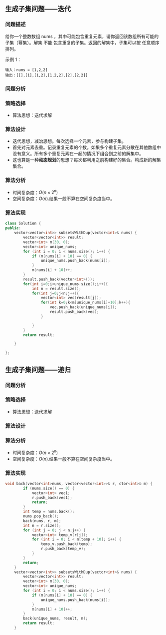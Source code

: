 ## 生成子集问题——迭代

### 问题描述

给你一个整数数组 nums ，其中可能包含重复元素，请你返回该数组所有可能的子集（幂集）。解集 不能 包含重复的子集。返回的解集中，子集可以按 任意顺序 排列。

示例 1：
```
输入：nums = [1,2,2]
输出：[[],[1],[1,2],[1,2,2],[2],[2,2]]
```


### 问题分析


### 策略选择

* 算法思想：迭代求解



### 算法设计

* 迭代思想，减治思想。每次选择一个元素，参与构建子集。
* 首先对元素去重。记录重复元素的个数。如果多个重复元素分散在其他数组中没有意义。所有多个重复元素在一起的情况下组合到之前的解集中。
* 这也算是一种**动态规划**的思想？每次都利用之前构建好的集合。构成新的解集集合。

### 算法分析
* 时间复杂度：$O(n×2^n)$
* 空间复杂度：$O(n)$.结果一般不算在空间复杂度当中。

### 算法实现
```C++
class Solution {
public:
    vector<vector<int>> subsetsWithDup(vector<int>& nums) {
        vector<vector<int>> result;
        vector<int> m(30, 0);
        vector<int> unique_nums;
        for (int i = 0; i < nums.size(); i++) {
            if (m[nums[i] + 10] == 0) {
                unique_nums.push_back(nums[i]);
            }
            m[nums[i] + 10]++;
        }
        result.push_back(vector<int>());
        for(int i=0;i<unique_nums.size();i++){
            int n = result.size();
            for(int j=0;j<n;j++){
                vector<int> vec(result[j]);
                for(int k=0;k<m[unique_nums[i]+10];k++){
                    vec.push_back(unique_nums[i]);
                    result.push_back(vec);
                }

            }
        }
        return result;

    }

};
```

## 生成子集问题——递归

### 问题分析


### 策略选择

* 算法思想：迭代求解



### 算法设计

### 算法分析


* 时间复杂度：$O(n×2^n)$
* 空间复杂度：$O(n)$.结果一般不算在空间复杂度当中。
### 算法实现

``` C++
void back(vector<int>nums, vector<vector<int>>& r, ctor<int>& m) {
        if (nums.size() == 0) {
            vector<int> vec1;
            r.push_back(vec1);
            return;
        }
        int temp = nums.back();
        nums.pop_back();
        back(nums, r, m);
        int n = r.size();
        for (int j = 0; j < n;j++) {
            vector<int> temp_v(r[j]);
            for (int i = 0; i < m[temp + 10]; i++) {
                temp_v.push_back(temp);
                r.push_back(temp_v);
            }
        }
        return;
    }
    vector<vector<int>> subsetsWithDup(vector<int>& nums) {
        vector<vector<int>> result;
        vector<int> m(30, 0);
        vector<int> unique_nums;
        for (int i = 0; i < nums.size(); i++) {
            if (m[nums[i] + 10] == 0) {
                unique_nums.push_back(nums[i]);
            }
            m[nums[i] + 10]++;
        }
        back(unique_nums, result, m);
        return result;
    }
```